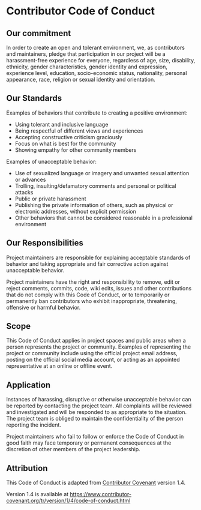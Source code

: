 # Contributor Code of Conduct

## Our commitment

In order to create an open and tolerant environment, we, as contributors and maintainers, pledge that participation in our project will be a harassment-free experience for everyone, regardless of age, size, disability, ethnicity, gender characteristics, gender identity and expression, experience level, education, socio-economic status, nationality, personal appearance, race, religion or sexual identity and orientation.

## Our Standards

Examples of behaviors that contribute to creating a positive environment:

* Using tolerant and inclusive language
* Being respectful of different views and experiences
* Accepting constructive criticism graciously
* Focus on what is best for the community
* Showing empathy for other community members

Examples of unacceptable behavior:

* Use of sexualized language or imagery and unwanted sexual attention or advances
* Trolling, insulting/defamatory comments and personal or political attacks
* Public or private harassment
* Publishing the private information of others, such as physical or electronic addresses, without explicit permission
* Other behaviors that cannot be considered reasonable in a professional environment

## Our Responsibilities

Project maintainers are responsible for explaining acceptable standards of behavior and taking appropriate and fair corrective action against unacceptable behavior.

Project maintainers have the right and responsibility to remove, edit or reject comments, commits, code, wiki edits, issues and other contributions that do not comply with this Code of Conduct, or to temporarily or permanently ban contributors who exhibit inappropriate, threatening, offensive or harmful behavior.

## Scope

This Code of Conduct applies in project spaces and public areas when a person represents the project or community. Examples of representing the project or community include using the official project email address, posting on the official social media account, or acting as an appointed representative at an online or offline event.

## Application

Instances of harassing, disruptive or otherwise unacceptable behavior can be reported by contacting the project team. All complaints will be reviewed and investigated and will be responded to as appropriate to the situation. The project team is obliged to maintain the confidentiality of the person reporting the incident.

Project maintainers who fail to follow or enforce the Code of Conduct in good faith may face temporary or permanent consequences at the discretion of other members of the project leadership.

## Attribution

This Code of Conduct is adapted from [Contributor Covenant][homepage] version 1.4.

[homepage]: https://www.contributor-covenant.org

Version 1.4 is available at
https://www.contributor-covenant.org/tr/version/1/4/code-of-conduct.html 